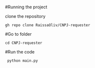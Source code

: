 #Running the project
  <p>clone the repository</p>
  <p><code>gh repo clone RaissaOliv/CNPJ-requester</code></p>
#Go to folder
<p><code>cd CNPJ-requester</code></p>
#Run the code 
<p><code> python main.py </code></p>
